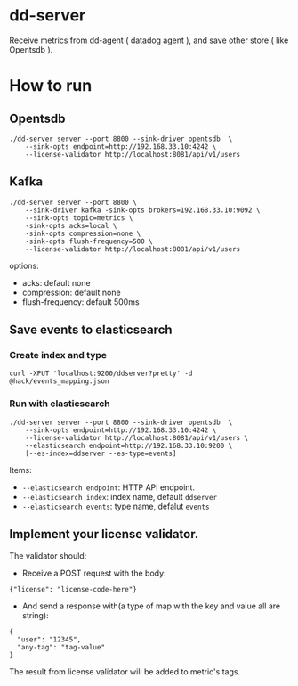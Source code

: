 # dd-server

Receive metrics from dd-agent ( datadog agent ), and save other store ( like Opentsdb ).

# How to run

## Opentsdb

```
./dd-server server --port 8800 --sink-driver opentsdb  \
    --sink-opts endpoint=http://192.168.33.10:4242 \
    --license-validator http://localhost:8081/api/v1/users
```

## Kafka

```
./dd-server server --port 8800 \
    --sink-driver kafka -sink-opts brokers=192.168.33.10:9092 \
    --sink-opts topic=metrics \
    -sink-opts acks=local \
    -sink-opts compression=none \
    -sink-opts flush-frequency=500 \
    --license-validator http://localhost:8081/api/v1/users
```

options:

- acks: default none
- compression: default none
- flush-frequency: default 500ms

## Save events to elasticsearch

### Create index and type


```
curl -XPUT 'localhost:9200/ddserver?pretty' -d @hack/events_mapping.json
```

### Run with elasticsearch

```
./dd-server server --port 8800 --sink-driver opentsdb  \
    --sink-opts endpoint=http://192.168.33.10:4242 \
    --license-validator http://localhost:8081/api/v1/users \
    --elasticsearch endpoint=http://192.168.33.10:9200 \
    [--es-index=ddserver --es-type=events]
```

Items:
* `--elasticsearch endpoint`: HTTP API endpoint.
* `--elasticsearch index`: index name, default `ddserver`
* `--elasticsearch events`: type name, defalut `events`


## Implement your license validator.

The validator should:

- Receive a POST request with the body:

```
{"license": "license-code-here"}
```

- And send a response with(a type of map with the key and value all are string):

```
{
  "user": "12345",
  "any-tag": "tag-value"
}
```

The result from license validator will be added to metric's tags.

